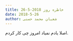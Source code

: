 ```yaml
---
title: خاطره روز 2018-5-26
date: 2018-5-26
author: شعبان محمد حسنی
---
```


اصلا یادم نمیاد امروز چی کار کردم.